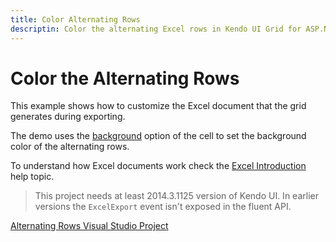 ```yaml
---
title: Color Alternating Rows
descriptin: Color the alternating Excel rows in Kendo UI Grid for ASP.NET MVC
---
```


# Color the Alternating Rows

This example shows how to customize the Excel document that the grid generates during exporting.

The demo uses the [background](/api/javascript/ooxml/workbook#configuration-sheets.rows.cells.background) option of the cell to set the background color of the alternating rows.

To understand how Excel documents work check the [Excel Introduction](/framework/excel/introduction#create-excel-document) help topic.

> This project needs at least 2014.3.1125 version of Kendo UI. In earlier versions the `ExcelExport` event isn't exposed in the fluent API.

[Alternating Rows Visual Studio Project](https://github.com/telerik/ui-for-aspnet-mvc-examples/tree/master/grid/alternating-rows)
